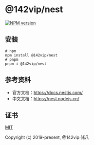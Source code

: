 # @142vip/nest

[![NPM version](https://img.shields.io/npm/v/@142vip/nest?labelColor=0b3d52&color=1da469&label=version)](https://www.npmjs.com/package/@142vip/nest)

## 安装

```shell
# npm
npm install @142vip/nest
# pnpm
pnpm i @142vip/nest
```

## 参考资料

- 官方文档：<https://docs.nestjs.com/>
- 中文文档：<https://nest.nodejs.cn/>

## 证书

[MIT](https://opensource.org/license/MIT)

Copyright (c) 2019-present, @142vip 储凡
